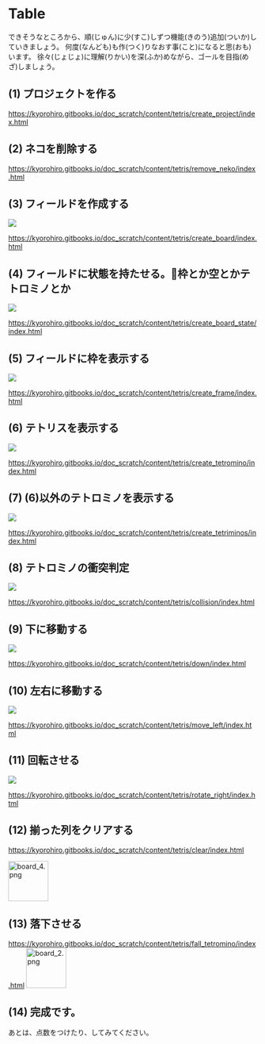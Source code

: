 # Table 

できそうなところから、順(じゅん)に少(すこ)しずつ機能(きのう)追加(ついか)していきましょう。 何度(なんども)も作(つく)りなおす事(こと)になると思(おも)います。 徐々(じょじょ)に理解(りかい)を深(ふか)めながら、ゴールを目指(めざ)しましょう。


## (1) プロジェクトを作る 

https://kyorohiro.gitbooks.io/doc_scratch/content/tetris/create_project/index.html

## (2) ネコを削除する

https://kyorohiro.gitbooks.io/doc_scratch/content/tetris/remove_neko/index.html

## (3) フィールドを作成する
![](f135e91b-d6b3-49f5-07c0-4b85e47fba00.png)

https://kyorohiro.gitbooks.io/doc_scratch/content/tetris/create_board/index.html


## (4) フィールドに状態を持たせる。枠とか空とかテトロミノとか

![](175d1767-baa6-7b80-3f57-4ea04d8e9029.png)

https://kyorohiro.gitbooks.io/doc_scratch/content/tetris/create_board_state/index.html

## (5) フィールドに枠を表示する

![](13c378d1-6ef2-a9be-715c-f871f0db7ef5.png)

https://kyorohiro.gitbooks.io/doc_scratch/content/tetris/create_frame/index.html


## (6) テトリスを表示する

![](86e80fd9-1b9a-7834-05f0-6020420e18b5.png)

https://kyorohiro.gitbooks.io/doc_scratch/content/tetris/create_tetromino/index.html


## (7) (6)以外のテトロミノを表示する

![](6e37df41-5959-860d-c7fc-c1d0487fa8e3.png)

https://kyorohiro.gitbooks.io/doc_scratch/content/tetris/create_tetriminos/index.html


## (8) テトロミノの衝突判定

![](a4a759cf-cb81-d0fc-5ad5-0812ca179cf2.png)

https://kyorohiro.gitbooks.io/doc_scratch/content/tetris/collision/index.html



## (9) 下に移動する

![](0295b742-adc5-ddca-7d57-3c6c51983922.png)

https://kyorohiro.gitbooks.io/doc_scratch/content/tetris/down/index.html


## (10) 左右に移動する

![](f888f995-f2e1-f09a-087d-dac07070e88a.png)

https://kyorohiro.gitbooks.io/doc_scratch/content/tetris/move_left/index.html


## (11) 回転させる

![](0113e266-bd3c-1070-d6cb-ec855084df02.png)

https://kyorohiro.gitbooks.io/doc_scratch/content/tetris/rotate_right/index.html


## (12) 揃った列をクリアする

https://kyorohiro.gitbooks.io/doc_scratch/content/tetris/clear/index.html

<img width="81" alt="board_4.png" src="https://qiita-image-store.s3.amazonaws.com/0/54192/a9ff5f9f-5fa3-6d5e-3976-d1e4139e1907.png">

## (13) 落下させる
https://kyorohiro.gitbooks.io/doc_scratch/content/tetris/fall_tetromino/index.html
<img width="81" alt="board_2.png" src="https://qiita-image-store.s3.amazonaws.com/0/54192/f76234d0-c7ec-0b17-3ee2-0547ad9da08f.png">

## (14) 完成です。

あとは、点数をつけたり、してみてください。
